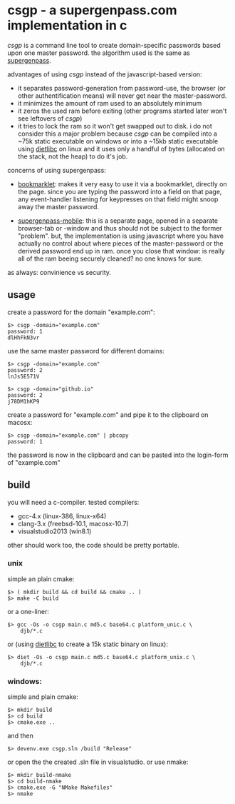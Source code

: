 # csgp - a supergenpass.com implementation in c

*csgp* is a command line tool to create domain-specific passwords based
upon one master password. the algorithm used is the same as [supergenpass][1].

advantages of using *csgp* instead of the javascript-based version:

* it separates password-generation from password-use, the browser (or other
  authentification means) will never get near the master-password.
* it minimizes the amount of ram used to an absolutely minimum
* it zeros the used ram before exiting (other programs started later
  won't see leftovers of *csgp*)
* it tries to lock the ram so it won't get swapped out to disk. i do not
  consider this a major problem because *csgp* can be compiled into a ~75k
  static executable on windows or into a ~15kb static executable using 
  [dietlibc][3] on linux and it uses only a handful of bytes (allocated on the
  stack, not the heap) to do it's job.


concerns of using supergenpass:

* [bookmarklet][1]: makes it very easy to use it via a bookmarklet, directly on
  the page. since you are typing the password into a field on that page, any
  event-handler listening for keypresses on that field might snoop away
  the master password.

* [supergenpass-mobile][2]: this is a separate page, opened in a separate
  browser-tab or -window and thus should not be subject to the former
  "problem". but, the implementation is using javascript where you have
  actually no control about where pieces of the master-password or the
  derived password end up in ram. once you close that window: is really
  all of the ram beeing securely cleaned? no one knows for sure.

as always: convinience vs security.

## usage

create a password for the domain "example.com":

    $> csgp -domain="example.com"
    password: 1
    dlHhFkN3vr

use the same master password for different domains:

    $> csgp -domain="example.com"
    password: 2
    lnJs5E571V

    $> csgp -domain="github.io"
    password: 2
    j78DM1hKP9

create a password for "example.com" and pipe it to the clipboard
on macosx:

    $> csgp -domain="example.com" | pbcopy
    password: 1

the password is now in the clipboard and can be pasted into the
login-form of "example.com"


## build

you will need a c-compiler. tested compilers:

* gcc-4.x (linux-386, linux-x64)
* clang-3.x (freebsd-10.1, macosx-10.7)
* visualstudio2013 (win8.1)

other should work too, the code should be pretty portable.

### unix

simple an plain cmake:

    $> ( mkdir build && cd build && cmake .. )
    $> make -C build

or a one-liner:

    $> gcc -Os -o csgp main.c md5.c base64.c platform_unic.c \
        djb/*.c

or (using [dietlibc][3] to create a 15k static binary on linux):

    $> diet -Os -o csgp main.c md5.c base64.c platform_unix.c \
        djb/*.c

### windows:

simple and plain cmake:

    $> mkdir build
    $> cd build
    $> cmake.exe ..

and then

    $> devenv.exe csgp.sln /build "Release"

or open the the created .sln file in visualstudio. or use nmake:

    $> mkdir build-nmake
    $> cd build-nmake
    $> cmake.exe -G "NMake Makefiles"
    $> nmake


[1]: http://supergenpass.com/
[2]: https://chriszarate.github.io/supergenpass/mobile/
[3]: https://www.fefe.de/dietlibc/
